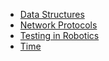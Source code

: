 - [Data Structures](https://pruthvi-sanghavi.github.io/c++series/data_structs.html)
- [Network Protocols](https://pruthvi-sanghavi.github.io/c++series/net_protocols.html)
- [Testing in Robotics](https://pruthvi-sanghavi.github.io/c++series/testing.html)
- [Time](https://pruthvi-sanghavi.github.io/c++series/time.html)
